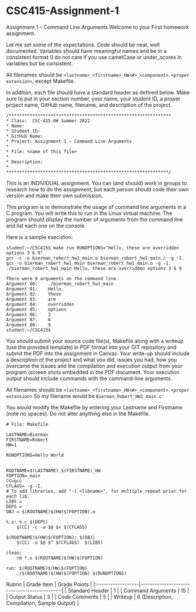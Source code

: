 # CSC415-Assignment-1
Assignment 1 – Command Line Arguments
Welcome to your First homework assignment.  

Let me set some of the expectations.  Code should be neat, well documented.  Variables should have meaningful names and be in a consistent format (I do not care if you use camelCase or under_scores in variables but be consistent.  

All filenames should be `<lastname>_<firstname>_HW<#>_<component>.<proper extension>`, except Makefile.

In addition, each file should have a standard header as defined below.  Make sure to put in your section number, your name, your student ID, a proper project name, GitHub name, filename, and description of the project.

```
/**************************************************************
* Class:  CSC-415-0# Summer 2022
* Name:
* Student ID:
* GitHub Name:
* Project: Assignment 1 – Command Line Arguments
*
* File: <name of this file>
*
* Description:
*
**************************************************************/
```
This is an INDIVIDUAL assignment.  You can (and should) work in groups to research how to do the assignment, but each person should code their own version and make their own submission.

This program is to demonstrate the usage of command line arguments in a C program.  You will write this to run in the Linux virtual machine.  The program should display the number of arguments from the command line and list each one on the console. 

Here is a sample execution:
 
```
student:~/CSC415$ make run RUNOPTIONS="Hello, these are overridden options 3 6 9"
gcc -c -o bierman_robert_hw1_main.o bierman_robert_hw1_main.c -g -I. 
gcc -o bierman_robert_hw1_main bierman_robert_hw1_main.o -g -I.  
./bierman_robert_hw1_main Hello, these are overridden options 3 6 9

There were 9 arguments on the command line.
Argument 00: 	./bierman_robert_hw1_main
Argument 01: 	Hello,
Argument 02: 	these
Argument 03: 	are
Argument 04: 	overridden
Argument 05: 	options
Argument 06: 	3
Argument 07: 	6
Argument 08: 	9
student:~/CSC415$
```

You should submit your source code file(s), Makefile along with a writeup (use the provided template) in PDF format into your GIT repository and submit the PDF into the assignment in Canvas.  Your write-up should include a description of the project and what you did, issues you had, how you overcame the issues and the compilation and execution output from your program (screen shots embedded in the PDF document. Your execution output should include commands with the command-line arguments.  

All filenames should be `<lastname>_<firstname>_HW<#>_<component>.<proper extension>`
So my filename would be `Bierman_Robert_HW1_main.c`

You would modify the Makefile by entering your Lastname and Firstname (note no spaces).  Do not alter anything else in the Makefile.

```
# File: Makefile

LASTNAME=Bierman
FIRSTNAME=Robert
HW=1

RUNOPTIONS=Hello World


ROOTNAME=$(LASTNAME)_$(FIRSTNAME)_HW
FOPTION=_main
CC=gcc
CFLAGS= -g -I.
# To add libraries, add "-l <libname>", for multiple repeat prior for each lib.
LIBS =
DEPS = 
OBJ = $(ROOTNAME)$(HW)$(FOPTION).o

%.o: %.c $(DEPS)
	$(CC) -c -o $@ $< $(CFLAGS)

$(ROOTNAME)$(HW)$(FOPTION): $(OBJ)
	$(CC) -o $@ $^ $(CFLAGS)  $(LIBS)

clean:
	rm *.o $(ROOTNAME)$(HW)$(FOPTION)

run: $(ROOTNAME)$(HW)$(FOPTION)
	./$(ROOTNAME)$(HW)$(FOPTION) $(RUNOPTIONS)
```

Rubric
| Grade Item        | Grade Points                                |
|:------------------|--------------------------------------------:|
| Standard Header   | 1                                           |
| Command Arguments | 15                                          |
| Output Status     | 3                                           |
| Code Comments     | 5                                           |
| Writeup           | 6 (Description, Compilation, Sample Output) |
